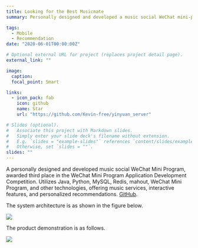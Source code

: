 ```yaml
---
title: Looking for the Best Musicmate
summary: Personally designed and developed a music social WeChat mini-program, aiming to find the best friends through music.

tags:
  - Mobile
  - Recommendation
date: "2020-06-01T00:00:00Z"

# Optional external URL for project (replaces project detail page).
external_link: ""

image:
  caption:
  focal_point: Smart

links:
  - icon_pack: fab
    icon: github
    name: Star
    url: "https://github.com/Kevin-free/yinyuan_server"

# Slides (optional).
#   Associate this project with Markdown slides.
#   Simply enter your slide deck's filename without extension.
#   E.g. `slides = "example-slides"` references `content/slides/example-slides.md`.
#   Otherwise, set `slides = ""`.
slides: ""
---
```


A personally designed and developed music social WeChat Mini Program, awarded third place in the WeChat Mini Program Application Development Competition. Utilizes Java, Python, MySQL, Redis, mahout, WeChat Mini Program, and other technologies, offering music services, interactive features, and personalized recommendations. [GitHub](https://github.com/Kevin-free/yinyuan_server).

The system architecture is as shown in the figure below.

![](https://img.ifree258.top/yinyuan/docs/%E7%B3%BB%E7%BB%9F%E6%9E%B6%E6%9E%84%E5%9B%BE.png)

The product demonstration is as follows.

![](https://img.ifree258.top/yinyuan/docs/demo.gif)
